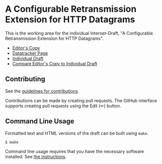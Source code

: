 # A Configurable Retransmission Extension for HTTP Datagrams

This is the working area for the individual Internet-Draft, "A Configurable Retransmission Extension for HTTP Datagrams".

* [Editor's Copy](https://yangfurong.github.io/draft-yang-masque-retx-dgrams/#go.draft-yang-masque-retx-dgrams.html)
* [Datatracker Page](https://datatracker.ietf.org/doc/draft-yang-masque-retx-dgrams)
* [Individual Draft](https://datatracker.ietf.org/doc/html/draft-yang-masque-retx-dgrams)
* [Compare Editor's Copy to Individual Draft](https://yangfurong.github.io/draft-yang-masque-retx-dgrams/#go.draft-yang-masque-retx-dgrams.diff)


## Contributing

See the
[guidelines for contributions](https://github.com/yangfurong/draft-yang-masque-retx-dgrams/blob//CONTRIBUTING.md).

Contributions can be made by creating pull requests.
The GitHub interface supports creating pull requests using the Edit (✏) button.


## Command Line Usage

Formatted text and HTML versions of the draft can be built using `make`.

```sh
$ make
```

Command line usage requires that you have the necessary software installed.  See
[the instructions](https://github.com/martinthomson/i-d-template/blob/main/doc/SETUP.md).

